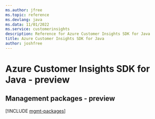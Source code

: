 ```yaml
---
ms.author: jfree
ms.topic: reference
ms.devlang: java
ms.data: 11/01/2022
ms.service: customerinsights
description: Reference for Azure Customer Insights SDK for Java
title: Azure Customer Insights SDK for Java
author: joshfree
---
```

# Azure Customer Insights SDK for Java - preview

## Management packages - preview
[!INCLUDE [mgmt-packages](customer-insights-mgmt-index.md)]